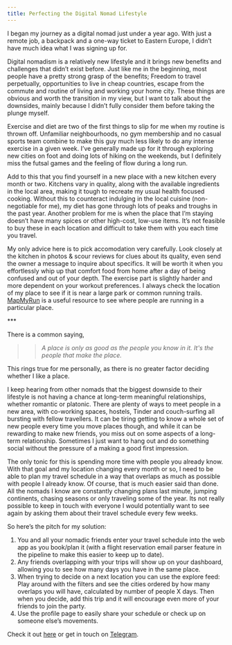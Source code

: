 ```yaml
---
title: Perfecting the Digital Nomad Lifestyle
---
```


I began my journey as a digital nomad just under a year ago. With just a remote job, a backpack and a one-way ticket to Eastern Europe, I didn’t have much idea what I was signing up for.

Digital nomadism is a relatively new lifestyle and it brings new benefits and challenges that didn’t exist before. Just like me in the beginning, most people have a pretty strong grasp of the benefits; Freedom to travel perpetually, opportunities to live in cheap countries, escape from the commute and routine of living and working your home city. These things are obvious and worth the transition in my view, but I want to talk about the downsides, mainly because I didn’t fully consider them before taking the plunge myself. 

Exercise and diet are two of the first things to slip for me when my routine is thrown off. Unfamiliar neighbourhoods, no gym membership and no casual sports team combine to make this guy much less likely to do any intense exercise in a given week. I’ve generally made up for it through exploring new cities on foot and doing lots of hiking on the weekends, but I definitely miss the futsal games and the feeling of flow during a long run.

Add to this that you find yourself in a new place with a new kitchen every month or two. Kitchens vary in quality, along with the available ingredients in the local area, making it tough to recreate my usual health focused cooking. Without this to counteract indulging in the local cuisine (non-negotiable for me), my diet has gone through lots of peaks and troughs in the past year. Another problem for me is when the place that I’m staying doesn’t have many spices or other high-cost, low-use items. It’s not feasible to buy these in each location and difficult to take them with you each time you travel.

My only advice here is to pick accomodation very carefully. Look closely at the kitchen in photos & scour reviews for clues about its quality, even send the owner a message to inquire about specifics. It will be worth it when you effortlessly whip up that comfort food from home after a day of being confused and out of your depth. The exercise part is slightly harder and more dependent on your workout preferences. I always check the location of my place to see if it is near a large park or common running trails. [MapMyRun](https://www.mapmyrun.com/routes) is a useful resource to see where people are running in a particular place. 

\*\*\*

There is a common saying,

>> _A place is only as good as the people you know in it. It's the people that make the place._

This rings true for me personally, as there is no greater factor deciding whether I like a place.

I keep hearing from other nomads that the biggest downside to their lifestyle is not having a chance at long-term meaningful relationships, whether romantic or platonic. There are plenty of ways to meet people in a new area, with co-working spaces, hostels, Tinder and couch-surfing all bursting with fellow travellers. It can be tiring getting to know a whole set of new people every time you move places though, and while it can be rewarding to make new friends, you miss out on some aspects of a long-term relationship. Sometimes I just want to hang out and do something social without the pressure of a making a good first impression.

The only tonic for this is spending more time with people you already know. With that goal and my location changing every month or so, I need to be able to plan my travel schedule in a way that overlaps as much as possible with people I already know. Of course, that is much easier said than done. All the nomads I know are constantly changing plans last minute, jumping continents, chasing seasons or only traveling some of the year. Its not really possible to keep in touch with everyone I would potentially want to see again by asking them about their travel schedule every few weeks.

So here’s the pitch for my solution:

1. You and all your nomadic friends enter your travel schedule into the web app as you book/plan it (with a flight reservation email parser feature in the pipeline to make this easier to keep up to date).
2. Any friends overlapping with your trips will show up on your dashboard, allowing you to see how many days you have in the same place.
3. When trying to decide on a next location you can use the explore feed: Play around with the filters and see the cities ordered by how many overlaps you will have, calculated by number of people X days. Then when you decide, add this trip and it will encourage even more of your friends to join the party.
4. Use the profile page to easily share your schedule or check up on someone else’s movements.

Check it out [here](https://app.locationless.club) or get in touch on [Telegram](https://t.me/jtfell).


